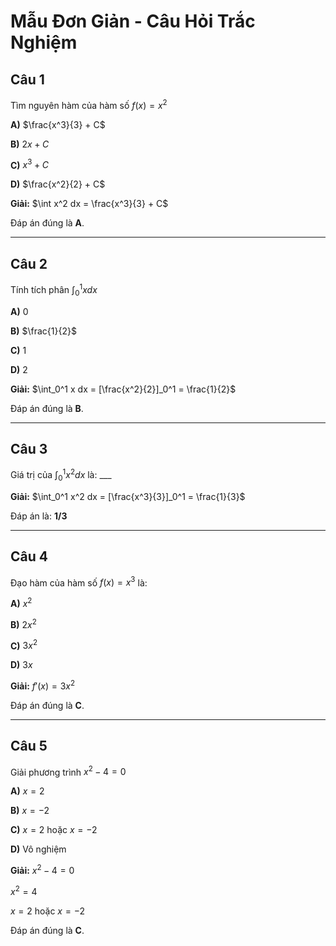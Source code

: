 # Mẫu Đơn Giản - Câu Hỏi Trắc Nghiệm

## Câu 1
Tìm nguyên hàm của hàm số $f(x) = x^2$

**A)** $\frac{x^3}{3} + C$

**B)** $2x + C$

**C)** $x^3 + C$

**D)** $\frac{x^2}{2} + C$

**Giải:** 
$\int x^2 dx = \frac{x^3}{3} + C$

Đáp án đúng là **A**.

---

## Câu 2
Tính tích phân $\int_0^1 x dx$

**A)** $0$

**B)** $\frac{1}{2}$

**C)** $1$

**D)** $2$

**Giải:**
$\int_0^1 x dx = [\frac{x^2}{2}]_0^1 = \frac{1}{2}$

Đáp án đúng là **B**.

---

## Câu 3
Giá trị của $\int_0^1 x^2 dx$ là: ___

**Giải:**
$\int_0^1 x^2 dx = [\frac{x^3}{3}]_0^1 = \frac{1}{3}$

Đáp án là: **1/3**

---

## Câu 4
Đạo hàm của hàm số $f(x) = x^3$ là:

**A)** $x^2$

**B)** $2x^2$

**C)** $3x^2$

**D)** $3x$

**Giải:**
$f'(x) = 3x^2$

Đáp án đúng là **C**.

---

## Câu 5
Giải phương trình $x^2 - 4 = 0$

**A)** $x = 2$

**B)** $x = -2$

**C)** $x = 2$ hoặc $x = -2$

**D)** Vô nghiệm

**Giải:**
$x^2 - 4 = 0$

$x^2 = 4$

$x = 2$ hoặc $x = -2$

Đáp án đúng là **C**. 
